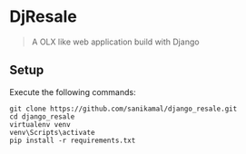# DjResale
>A OLX like web application build with Django

## Setup
Execute the following commands:

```
git clone https://github.com/sanikamal/django_resale.git
cd django_resale
virtualenv venv
venv\Scripts\activate
pip install -r requirements.txt
```
